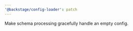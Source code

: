 ```yaml
---
'@backstage/config-loader': patch
---
```


Make schema processing gracefully handle an empty config.

